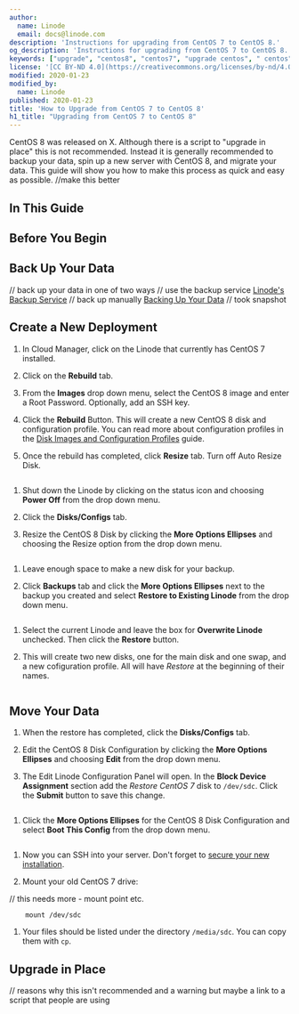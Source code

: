 ```yaml
---
author:
  name: Linode
  email: docs@linode.com
description: 'Instructions for upgrading from CentOS 7 to CentOS 8.'
og_description: 'Instructions for upgrading from CentOS 7 to CentOS 8.'
keywords: ["upgrade", "centos8", "centos7", "upgrade centos", " centos"]
license: '[CC BY-ND 4.0](https://creativecommons.org/licenses/by-nd/4.0)'
modified: 2020-01-23
modified_by:
  name: Linode
published: 2020-01-23
title: 'How to Upgrade from CentOS 7 to CentOS 8'
h1_title: "Upgrading from CentOS 7 to CentOS 8"
---
```


CentOS 8 was released on X.
Although there is a script to "upgrade in place" this is not recommended. Instead it is generally recommended to backup your data, spin up a new server with CentOS 8, and migrate your data. This guide will show you how to make this process as quick and easy as possible. //make this better

## In This Guide


## Before You Begin


## Back Up Your Data
// back up your data in one of two ways
// use the backup service [Linode's Backup Service](/docs/platform/linode-backup-service/)
// back up manually [Backing Up Your Data](/docs/security/backups/backing-up-your-data/)    // took snapshot

## Create a New Deployment
1.  In Cloud Manager, click on the Linode that currently has CentOS 7 installed.

1.  Click on the **Rebuild** tab.

1.  From the **Images** drop down menu, select the CentOS 8 image and enter a Root Password. Optionally, add an SSH key.

1.  Click the **Rebuild** Button. This will create a new CentOS 8 disk and configuration profile. You can read more about configuration profiles in the [Disk Images and Configuration Profiles](/docs/platform/disk-images/disk-images-and-configuration-profiles/) guide.

1.  Once the rebuild has completed, click **Resize** tab. Turn off Auto Resize Disk.

![]()

1.  Shut down the Linode by clicking on the status icon and choosing **Power Off** from the drop down menu.

1.  Click the **Disks/Configs** tab.

1.  Resize the CentOS 8 Disk by clicking the **More Options Ellipses** and choosing the Resize option from the drop down menu.

![]()

1.  Leave enough space to make a new disk for your backup.

1.  Click **Backups** tab and click the **More Options Ellipses** next to the backup you created and select **Restore to Existing Linode** from the drop down menu.

![]()

1.  Select the current Linode and leave the box for **Overwrite Linode** unchecked. Then click the **Restore** button.

1.  This will create two new disks, one for the main disk and one swap, and a new cofiguration profile. All will have *Restore* at the beginning of their names.

![]()

## Move Your Data

1.  When the restore has completed, click the **Disks/Configs** tab.

1.  Edit the CentOS 8 Disk Configuration by clicking the **More Options Ellipses** and choosing **Edit** from the drop down menu.

1.  The Edit Linode Configuration Panel will open. In the **Block Device Assignment** section add the *Restore CentOS 7* disk to `/dev/sdc`. Click the **Submit** button to save this change.

![]()

1.  Click the **More Options Ellipses** for the CentOS 8 Disk Configuration and select **Boot This Config** from the drop down menu.

![]()

1.  Now you can SSH into your server. Don't forget to [secure your new installation](/docs/security/securing-your-server/).

1.  Mount your old CentOS 7 drive:

// this needs more - mount point etc.

        mount /dev/sdc

1.  Your files should be listed under the directory `/media/sdc`. You can copy them with `cp`.

## Upgrade in Place
// reasons why this isn't recommended and a warning but maybe a link to a script that people are using
